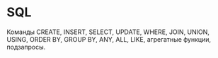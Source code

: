 # SQL
Команды CREATE, INSERT, SELECT, UPDATE, WHERE, JOIN, UNION, USING, ORDER BY, GROUP BY, ANY, ALL, LIKE, агрегатные функции, подзапросы.
